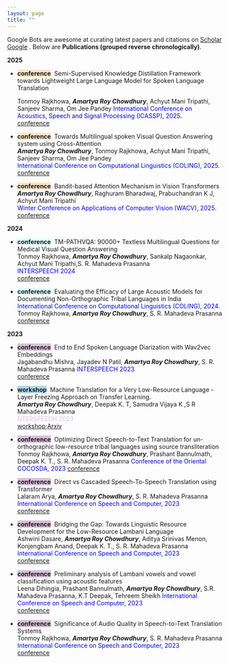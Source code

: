 ```yaml
---
layout: page
title: "" 
---
```

Google Bots are awesome at curating latest papers and citations on [Scholar Google](https://scholar.google.com/citations?hl=en&user=daIIpSUAAAAJ&view_op=list_works&sortby=pubdate) 
. Below are
**Publications (grouped reverse chronologically)**.

**2025**
- <span style="background-color: bisque">**conference**</span>&nbsp; Semi-Supervised Knowledge Distillation Framework towards Lightweight Large Language Model for Spoken
Language Translation      
   <!-- ***A Acharya***, S Sanghavi, A G Dimakis, I S Dhillon     -->
   Tonmoy Rajkhowa, ***Amartya Roy Chowdhury***, Achyut Mani Tripathi, Sanjeev Sharma, Om Jee Pandey
  <span style="color:blue">International Conference on Acoustics, Speech and Signal Processing (ICASSP), 2025. </span>      
   [conference](https://ieeexplore.ieee.org/document/10888265/)

- <span style="background-color:bisque">**conference**</span>&nbsp; Towards Multilingual spoken Visual Question Answering system using Cross-Attention    
   ***Amartya Roy Chowdhury***, Tonmoy Rajkhowa, Achyut Mani Tripathi, Sanjeev Sharma, Om Jee Pandey   
   <span style="color:blue">International Conference on Computational Linguistics (COLING), 2025. </span>   
   [conference](https://aclanthology.org/2025.coling-main.615/)    

- <span style="background-color:bisque">**conference**</span>&nbsp; Bandit-based Attention Mechanism in Vision Transformers    
   ***Amartya Roy Chowdhury***, Raghuram Bharadwaj, Prabuchandran K J, Achyut Mani Tripathi   
   <span style="color:blue">Winter Conference on Applications of Computer Vision (WACV), 2025. </span>   
   [conference](https://openaccess.thecvf.com/content/WACV2025/papers/Chowdhury_Bandit_Based_Attention_Mechanism_in_Vision_Transformers_WACV_2025_paper.pdf)    

**2024**
- <span style="background-color: lightcyan">**conference**</span>&nbsp; TM-PATHVQA: 90000+ Textless Multilingual Questions for Medical Visual Question Answering   
   Tonmoy Rajkhowa, ***Amartya Roy Chowdhury***, Sankalp Nagaonkar, Achyut Mani Tripathi,S. R. Mahadeva Prasanna   
  <span style="color:blue">INTERSPEECH 2024 </span>   
   [conference](https://www.isca-archive.org/interspeech_2024/rajkhowa24_interspeech.html)
  
- <span style="background-color: lightcyan">**conference**</span>&nbsp;
   Evaluating the Efficacy of Large Acoustic Models for Documenting Non-Orthographic Tribal Languages in India   
   <span style="color:blue">International Conference on Computational Linguistics (COLING), 2024. </span>      
   Tonmoy Rajkhowa, ***Amartya Roy Chowdhury***, S. R. Mahadeva Prasanna   
   [conference](https://aclanthology.org/2024.lrec-main.574/)

**2023**
- <span style="background-color: thistle">**conference**</span>&nbsp; 
  End to End Spoken Language Diarization with Wav2vec Embeddings   
  Jagabandhu Mishra, Jayadev N Patil, ***Amartya Roy Chowdhury***, S. R. Mahadeva Prasanna
  <span style="color:blue">INTERSPEECH 2023 </span>    
   [conference](https://www.isca-archive.org/interspeech_2023/mishra23_interspeech.html)
  
- <span style="background-color: lightblue">**workshop**</span>&nbsp; 
   Machine Translation for a Very Low-Resource Language - Layer Freezing Approach on Transfer Learning.   
  ***Amartya Roy Chowdhury***, Deepak K. T, Samudra Vijaya K ,S R Mahadeva Prasanna     
  <span style="color:thistle">NTERSPEECH 2023 </span>    
   [workshop](https://proceedings.mlr.press/v180/das22b/das22b.pdf);[Arxiv](https://arxiv.org/abs/2012.04061)
  
- <span style="background-color:thistle">**conference**</span>&nbsp; Optimizing Direct Speech-to-Text Translation for un-orthographic low-resource tribal languages using
source transliteration   
  Tonmoy Rajkhowa, ***Amartya Roy Chowdhury***, Prashant Bannulmath, Deepak K. T., S. R. Mahadeva Prasanna
  <span style="color:blue">Conference of the Oriental COCOSDA, 2023</span>
  [conference](https://ieeexplore.ieee.org/document/10482960)
  

- <span style="background-color: thistle">**conference**</span>&nbsp; 
  Direct vs Cascaded Speech-To-Speech Translation using Transformer       
   Lalaram Arya, ***Amartya Roy Chowdhury***, S. R. Mahadeva Prasanna      
   <span style="color:blue"> International Conference on Speech and Computer, 2023  </span>      
   [conference](https://link.springer.com/chapter/10.1007/978-3-031-48312-7_21)
  
- <span style="background-color: thistle">**conference**</span>&nbsp; 
  Bridging the Gap: Towards Linguistic Resource Development for the Low-Resource Lambani Language      
   Ashwini Dasare, ***Amartya Roy Chowdhury***, Aditya Srinivas Menon, Konjengbam Anand, Deepak K. T., S. R. Mahadeva Prasanna      
   <span style="color:blue"> International Conference on Speech and Computer, 2023  </span>      
   [conference](https://link.springer.com/chapter/10.1007/978-3-031-48312-7_10) 

- <span style="background-color: thistle">**conference**</span>&nbsp; 
  Preliminary analysis of Lambani vowels and vowel classification using acoustic features      
   Leena Dihingia, Prashant Bannulmath, ***Amartya Roy Chowdhury***, S.R. Mahadeva Prasanna, K.T Deepak, Tehreem Sheikh
   <span style="color:blue"> International Conference on Speech and Computer, 2023  </span>      
   [conference](https://link.springer.com/chapter/10.1007/978-3-031-48312-7_16)

- <span style="background-color: thistle">**conference**</span>&nbsp; 
  Significance of Audio Quality in Speech-to-Text Translation Systems     
   Tonmoy Rajkhowa, ***Amartya Roy Chowdhury***, S. R. Mahadeva Prasanna      
   <span style="color:blue"> International Conference on Speech and Computer, 2023  </span>      
   [conference](https://link.springer.com/chapter/10.1007/978-3-031-48309-7_3)
